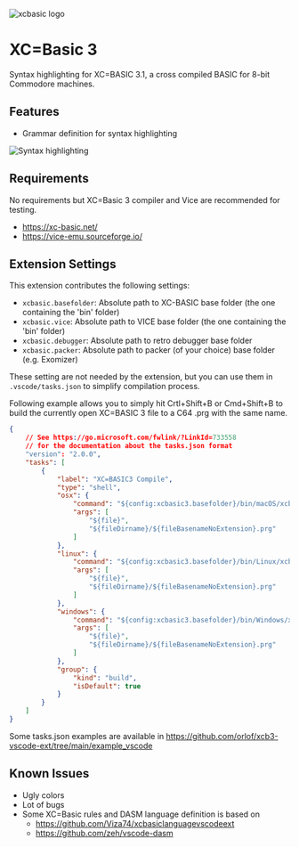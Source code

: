 ![xcbasic logo](https://raw.githubusercontent.com/orlof/xcb3-vscode-ext/main/images/icon.png)

# XC=Basic 3

Syntax highlighting for XC=BASIC 3.1, a cross compiled BASIC for 8-bit Commodore machines.

## Features

* Grammar definition for syntax highlighting

![Syntax highlighting](https://raw.githubusercontent.com/orlof/xcb3-vscode-ext/main/images/syntaxhighlighting.png)

## Requirements

No requirements but XC=Basic 3 compiler and Vice are recommended for testing.
* https://xc-basic.net/
* https://vice-emu.sourceforge.io/

## Extension Settings

This extension contributes the following settings:

* `xcbasic.basefolder`: Absolute path to XC-BASIC base folder (the one containing the 'bin' folder)
* `xcbasic.vice`: Absolute path to VICE base folder (the one containing the 'bin' folder)
* `xcbasic.debugger`: Absolute path to retro debugger base folder
* `xcbasic.packer`: Absolute path to packer (of your choice) base folder (e.g. Exomizer)

These setting are not needed by the extension, but you can use them in `.vscode/tasks.json` to simplify compilation process.

Following example allows you to simply hit Crtl+Shift+B or Cmd+Shift+B to build the currently open XC=BASIC 3 file to a C64 .prg with the same name.

```json
{
    // See https://go.microsoft.com/fwlink/?LinkId=733558
    // for the documentation about the tasks.json format
    "version": "2.0.0",
    "tasks": [
        {
            "label": "XC=BASIC3 Compile",
            "type": "shell",
            "osx": {
                "command": "${config:xcbasic3.basefolder}/bin/macOS/xcbasic3",
                "args": [
                    "${file}",
                    "${fileDirname}/${fileBasenameNoExtension}.prg"
                ]
            },
            "linux": {
                "command": "${config:xcbasic3.basefolder}/bin/Linux/xcbasic3",
                "args": [
                    "${file}",
                    "${fileDirname}/${fileBasenameNoExtension}.prg"
                ]
            },
            "windows": {
                "command": "${config:xcbasic3.basefolder}/bin/Windows/xcbasic3.exe",
                "args": [
                    "${file}",
                    "${fileDirname}/${fileBasenameNoExtension}.prg"
                ]
            },
            "group": {
                "kind": "build",
                "isDefault": true
            }
        }
    ]
}
```

Some tasks.json examples are available in https://github.com/orlof/xcb3-vscode-ext/tree/main/example_vscode

## Known Issues

* Ugly colors
* Lot of bugs
* Some XC=Basic rules and DASM language definition is based on
  *  https://github.com/Viza74/xcbasiclanguagevscodeext
  *  https://github.com/zeh/vscode-dasm

